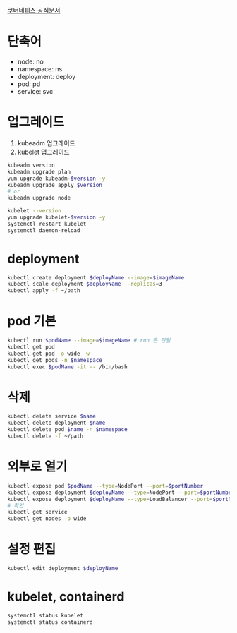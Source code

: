 [쿠버네티스 공식문서](https://kubernetes.io/docs/home/)

# 단축어
- node: no
- namespace: ns
- deployment: deploy
- pod: pd
- service: svc

# 업그레이드
1. kubeadm 업그레이드
2. kubelet 업그레이드

```sh
kubeadm version
kubeadm upgrade plan
yum upgrade kubeadm-$version -y
kubeadm upgrade apply $version
# or
kubeadm upgrade node

kubelet --version
yum upgrade kubelet-$version -y
systemctl restart kubelet
systemctl daemon-reload
```
# deployment
```sh
kubectl create deployment $deployName --image=$imageName
kubectl scale deployment $deployName --replicas=3
kubectl apply -f ~/path
```

# pod 기본
```sh
kubectl run $podName --image=$imageName # run 은 단일
kubectl get pod
kubectl get pod -o wide -w
kubectl get pods -n $namespace
kubectl exec $podName -it -- /bin/bash
```

# 삭제
```sh
kubectl delete service $name
kubectl delete deployment $name
kubectl delete pod $name -n $namespace
kubectl delete -f ~/path
```

# 외부로 열기
```sh
kubectl expose pod $podName --type=NodePort --port=$portNumber
kubectl expose deployment $deployName --type=NodePort --port=$portNumber
kubectl expose deployment $deployName --type=LoadBalancer --port=$portNumber
# 확인
kubectl get service
kubectl get nodes -o wide
```

# 설정 편집
```sh
kubectl edit deployment $deployName
```

# kubelet, containerd
```sh
systemctl status kubelet
systemctl status containerd
```
